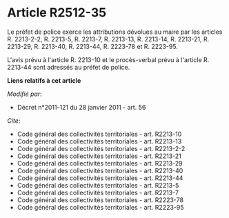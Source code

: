 # Article R2512-35

Le préfet de police exerce les attributions dévolues au maire par les articles R. 2213-2-2, R. 2213-5, R. 2213-7, R. 2213-13,
R. 2213-14, R. 2213-21, R. 2213-29, 
R. 2213-40, R. 2213-44, R. 2223-78 et R. 2223-95.

L'avis prévu à l'article R. 2213-10 et le procès-verbal prévu à l'article R. 2213-44 sont adressés au préfet de police.

**Liens relatifs à cet article**

_Modifié par_:

  - Décret n°2011-121 du 28 janvier 2011 - art. 56

_Cite_:

  - Code général des collectivités territoriales - art. R2213-10
  - Code général des collectivités territoriales - art. R2213-13
  - Code général des collectivités territoriales - art. R2213-2-2
  - Code général des collectivités territoriales - art. R2213-21
  - Code général des collectivités territoriales - art. R2213-29
  - Code général des collectivités territoriales - art. R2213-40
  - Code général des collectivités territoriales - art. R2213-44
  - Code général des collectivités territoriales - art. R2213-5
  - Code général des collectivités territoriales - art. R2213-7
  - Code général des collectivités territoriales - art. R2223-78
  - Code général des collectivités territoriales - art. R2223-95
